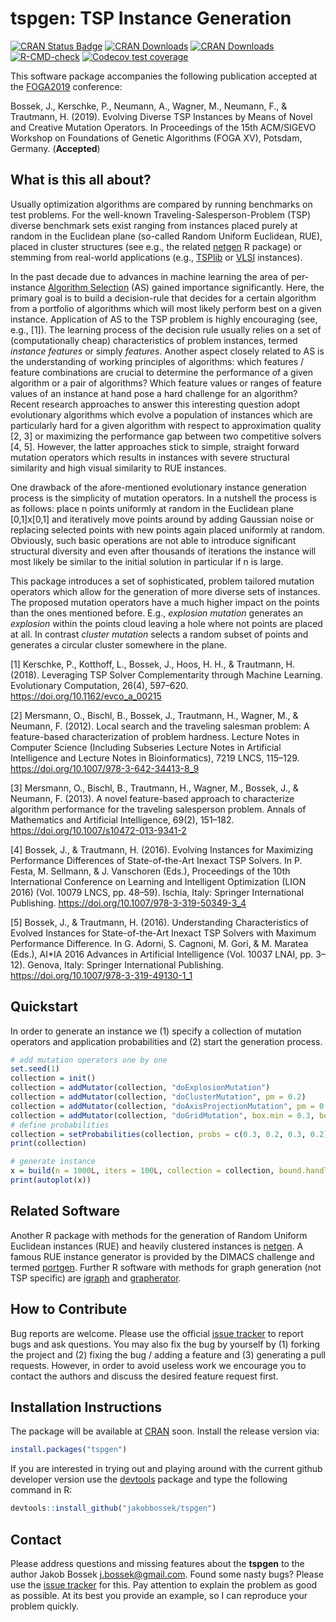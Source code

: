 
# tspgen: TSP Instance Generation

<!-- badges: start -->

[![CRAN Status
Badge](http://www.r-pkg.org/badges/version/tspgen)](http://cran.r-project.org/web/packages/tspgen)
[![CRAN
Downloads](http://cranlogs.r-pkg.org/badges/tspgen)](http://cran.rstudio.com/web/packages/tspgen/index.html)
[![CRAN
Downloads](http://cranlogs.r-pkg.org/badges/grand-total/tspgen?color=orange)](http://cran.rstudio.com/web/packages/tspgen/index.html)
[![R-CMD-check](https://github.com/jakobbossek/tspgen/workflows/R-CMD-check/badge.svg)](https://github.com/jakobbossek/tspgen/actions)
[![Codecov test
coverage](https://codecov.io/gh/jakobbossek/tspgen/branch/master/graph/badge.svg)](https://codecov.io/gh/jakobbossek/tspgen?branch=master)
<!-- badges: end -->

This software package accompanies the following publication accepted at
the [FOGA2019](https://hpi.de/foga2019/) conference:

Bossek, J., Kerschke, P., Neumann, A., Wagner, M., Neumann, F., &
Trautmann, H. (2019). Evolving Diverse TSP Instances by Means of Novel
and Creative Mutation Operators. In Proceedings of the 15th ACM/SIGEVO
Workshop on Foundations of Genetic Algorithms (FOGA XV), Potsdam,
Germany. (**Accepted**)

## What is this all about?

Usually optimization algorithms are compared by running benchmarks on
test problems. For the well-known Traveling-Salesperson-Problem (TSP)
diverse benchmark sets exist ranging from instances placed purely at
random in the Euclidean plane (so-called Random Uniform Euclidean, RUE),
placed in cluster structures (see e.g., the related
[netgen](https://github.com/jakobbossek/netgen) R package) or stemming
from real-world applications (e.g.,
[TSPlib](https://www.iwr.uni-heidelberg.de/groups/comopt/software/TSPLIB95/)
or [VLSI](http://www.math.uwaterloo.ca/tsp/vlsi/) instances).

In the past decade due to advances in machine learning the area of
per-instance [Algorithm
Selection](https://en.wikipedia.org/wiki/Algorithm_selection) (AS)
gained importance significantly. Here, the primary goal is to build a
decision-rule that decides for a certain algorithm from a portfolio of
algorithms which will most likely perform best on a given instance.
Application of AS to the TSP problem is highly encouraging (see, e.g.,
\[1\]). The learning process of the decision rule usually relies on a
set of (computationally cheap) characteristics of problem instances,
termed *instance features* or simply *features*. Another aspect closely
related to AS is the understanding of working principles of algorithms:
which features / feature combinations are crucial to determine the
performance of a given algorithm or a pair of algorithms? Which feature
values or ranges of feature values of an instance at hand pose a hard
challenge for an algorithm? Recent research approaches to answer this
interesting question adopt evolutionary algorithms which evolve a
population of instances which are particularly hard for a given
algorithm with respect to approximation quality \[2, 3\] or maximizing
the performance gap between two competitive solvers \[4, 5\]. However,
the latter approaches stick to simple, straight forward mutation
operators which results in instances with severe structural similarity
and high visual similarity to RUE instances.

One drawback of the afore-mentioned evolutionary instance generation
process is the simplicity of mutation operators. In a nutshell the
process is as follows: place n points uniformly at random in the
Euclidean plane \[0,1\]x\[0,1\] and iteratively move points around by
adding Gaussian noise or replacing selected points with new points again
placed uniformly at random. Obviously, such basic operations are not
able to introduce significant structural diversity and even after
thousands of iterations the instance will most likely be similar to the
initial solution in particular if n is large.

This package introduces a set of sophisticated, problem tailored
mutation operators which allow for the generation of more diverse sets
of instances. The proposed mutation operators have a much higher impact
on the points than the ones mentioned before. E.g., *explosion mutation*
generates an *explosion* within the points cloud leaving a hole where
not points are placed at all. In contrast *cluster mutation* selects a
random subset of points and generates a circular cluster somewhere in
the plane.

\[1\] Kerschke, P., Kotthoff, L., Bossek, J., Hoos, H. H., & Trautmann,
H. (2018). Leveraging TSP Solver Complementarity through Machine
Learning. Evolutionary Computation, 26(4), 597–620.
<https://doi.org/10.1162/evco_a_00215>

\[2\] Mersmann, O., Bischl, B., Bossek, J., Trautmann, H., Wagner, M., &
Neumann, F. (2012). Local search and the traveling salesman problem: A
feature-based characterization of problem hardness. Lecture Notes in
Computer Science (Including Subseries Lecture Notes in Artificial
Intelligence and Lecture Notes in Bioinformatics), 7219 LNCS, 115–129.
<https://doi.org/10.1007/978-3-642-34413-8_9>

\[3\] Mersmann, O., Bischl, B., Trautmann, H., Wagner, M., Bossek, J., &
Neumann, F. (2013). A novel feature-based approach to characterize
algorithm performance for the traveling salesperson problem. Annals of
Mathematics and Artificial Intelligence, 69(2), 151–182.
<https://doi.org/10.1007/s10472-013-9341-2>

\[4\] Bossek, J., & Trautmann, H. (2016). Evolving Instances for
Maximizing Performance Differences of State-of-the-Art Inexact TSP
Solvers. In P. Festa, M. Sellmann, & J. Vanschoren (Eds.), Proceedings
of the 10th International Conference on Learning and Intelligent
Optimization (LION 2016) (Vol. 10079 LNCS, pp. 48–59). Ischia, Italy:
Springer International Publishing.
<https://doi.org/10.1007/978-3-319-50349-3_4>

\[5\] Bossek, J., & Trautmann, H. (2016). Understanding Characteristics
of Evolved Instances for State-of-the-Art Inexact TSP Solvers with
Maximum Performance Difference. In G. Adorni, S. Cagnoni, M. Gori, & M.
Maratea (Eds.), AI\*IA 2016 Advances in Artificial Intelligence (Vol.
10037 LNAI, pp. 3–12). Genova, Italy: Springer International Publishing.
<https://doi.org/10.1007/978-3-319-49130-1_1>

## Quickstart

In order to generate an instance we (1) specify a collection of mutation
operators and application probabilities and (2) start the generation
process.

``` r
# add mutation operators one by one
set.seed(1)
collection = init()
collection = addMutator(collection, "doExplosionMutation")
collection = addMutator(collection, "doClusterMutation", pm = 0.2)
collection = addMutator(collection, "doAxisProjectionMutation", pm = 0.3)
collection = addMutator(collection, "doGridMutation", box.min = 0.3, box.max = 0.5)
# define probabilities
collection = setProbabilities(collection, probs = c(0.3, 0.2, 0.3, 0.2))
print(collection)

# generate instance
x = build(n = 1000L, iters = 100L, collection = collection, bound.handling = "uniform")
print(autoplot(x))
```

## Related Software

Another R package with methods for the generation of Random Uniform
Euclidean instances (RUE) and heavily clustered instances is
[netgen](https://github.com/jakobbossek/netgen). A famous RUE instance
generator is provided by the DIMACS challenge and termed
[portgen](http://archive.dimacs.rutgers.edu/Challenges/TSP/). Further R
software with methods for graph generation (not TSP specific) are
[igraph](https://igraph.org/r/) and
[grapherator](https://github.com/jakobbossek/grapherator).

## How to Contribute

Bug reports are welcome. Please use the official [issue
tracker](https://github.com/jakobbossek/tspgen/issues) to report bugs
and ask questions. You may also fix the bug by yourself by (1) forking
the project and (2) fixing the bug / adding a feature and (3) generating
a pull requests. However, in order to avoid useless work we encourage
you to contact the authors and discuss the desired feature request
first.

## Installation Instructions

The package will be available at [CRAN](http://cran.r-project.org) soon.
Install the release version via:

``` r
install.packages("tspgen")
```

If you are interested in trying out and playing around with the current
github developer version use the
[devtools](https://github.com/hadley/devtools) package and type the
following command in R:

``` r
devtools::install_github("jakobbossek/tspgen")
```

## Contact

Please address questions and missing features about the **tspgen** to
the author Jakob Bossek <j.bossek@gmail.com>. Found some nasty bugs?
Please use the [issue
tracker](https://github.com/jakobbossek/tspgen/issues) for this. Pay
attention to explain the problem as good as possible. At its best you
provide an example, so I can reproduce your problem quickly.
